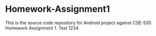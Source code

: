 Homework-Assignment1
====================

This is the source code repository for Android project against CSE-535 Homework Assignment 1. Test 1234